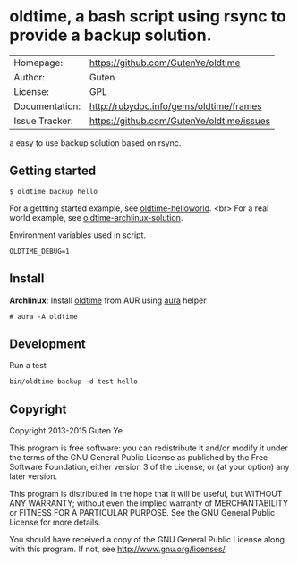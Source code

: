 oldtime, a bash script using rsync to provide a backup solution.
================================

|                |                                           |
|----------------|------------------------------------------ |
| Homepage:      | https://github.com/GutenYe/oldtime        |
| Author:	       | Guten                                     |
| License:       | GPL                                       |
| Documentation: | http://rubydoc.info/gems/oldtime/frames   |
| Issue Tracker: | https://github.com/GutenYe/oldtime/issues |

a easy to use backup solution based on rsync.

Getting started
---------------

	$ oldtime backup hello

For a gettting started example, see [oldtime-helloworld](https://github.com/GutenYe/oldtime-helloworld). <br\>
For a real world example, see [oldtime-archlinux-solution](https://github.com/GutenYe/oldtime-archlinux-solution).

Environment variables used in script.

	OLDTIME_DEBUG=1

Install
-------

**Archlinux**: Install [oldtime](https://aur.archlinux.org/packages/oldtime/) from AUR using [aura](https://github.com/aurapm/aura) helper

	# aura -A oldtime

Development
----------

Run a test

	bin/oldtime backup -d test hello

Copyright
---------

Copyright 2013-2015 Guten Ye

This program is free software: you can redistribute it and/or modify
it under the terms of the GNU General Public License as published by
the Free Software Foundation, either version 3 of the License, or
(at your option) any later version.

This program is distributed in the hope that it will be useful,
but WITHOUT ANY WARRANTY; without even the implied warranty of
MERCHANTABILITY or FITNESS FOR A PARTICULAR PURPOSE.  See the
GNU General Public License for more details.

You should have received a copy of the GNU General Public License
along with this program.  If not, see <http://www.gnu.org/licenses/>.
